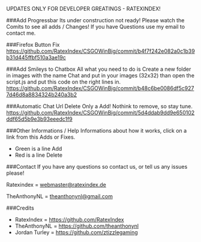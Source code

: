 UPDATES ONLY FOR DEVELOPER GREATINGS - RATEXINDEX!

###Add Progressbar
Its under construction not ready! Please watch the Comits to see all adds / Changes! If you have Questions use my email to contact me.

###Firefox Button Fix
https://github.com/RatexIndex/CSGOWinBig/commit/b4f7f242e082a0c1b39b31d445ffbf510a3ae19c

###Add Smileys to Chatbox
All what you need to do is Create a new folder in images with the name Chat and put in your images (32x32) than open the script.js and put this code on the right lines in.
https://github.com/RatexIndex/CSGOWinBig/commit/b48c6be0086df5c9277d46d8a8834324b240a3b2

###Automatic Chat Url Delete
Only a Add! Nothink to remove, so stay tune.
https://github.com/RatexIndex/CSGOWinBig/commit/5d4ddab9dd9e650102ddf65d5b9e3b93eeedc1f9


###Other Informations / Help
Informations about how it works, click on a link from this Adds or Fixes.
* Green is a line Add
* Red is a line Delete




###Contact
If you have any questions so contact us, or tell us any issues please! 

Ratexindex = webmaster@ratexindex.de

TheAnthonyNL =  theanthonynl@gmail.com

###Credits
* RatexIndex = https://github.com/RatexIndex
* TheAnthonyNL = https://github.com/theanthonynl
* Jordan Turley = https://github.com/ztizzlegaming